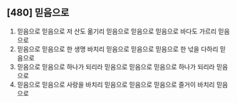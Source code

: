 ## [480] 믿음으로

1) 믿음으로 믿음으로 저 산도 옮기리 믿음으로
   믿음으로 믿음으로 바다도 가르리 믿음으로
2) 믿음으로 믿음으로 한 생명 바치리 믿음으로
   믿음으로 믿음으로 한 넋을 다하리 믿음으로
3) 믿음으로 믿음으로 하나가 되리라 믿음으로
   믿음으로 믿음으로 하나가 되리라 믿음으로
4) 믿음으로 믿음으로 사랑을 바치리 믿음으로
   믿음으로 믿음으로 즐거이 바치리 믿음으로
